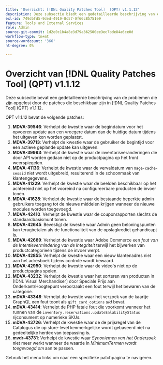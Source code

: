 ```yaml
---
title: 'Overzicht: [!DNL Quality Patches Tool]  (QPT) v1.1.12'
description: Deze subsectie biedt een gedetailleerde beschrijving van de problemen die zijn opgelost door de patches die beschikbaar zijn in  [!DNL Quality Patches Tool]  (QPT) v1.1.12.
exl-id: 749dbfd5-9ded-4919-8c57-0f66c85751e9
feature: Tools and External Services
role: Admin
source-git-commit: 1d2e0c1b4a8e3d79a362500ee3ec7bde84a6ce0d
workflow-type: tm+mt
source-wordcount: '366'
ht-degree: 0%

---
```


# Overzicht van [!DNL Quality Patches Tool] (QPT) v1.1.12

Deze subsectie bevat een gedetailleerde beschrijving van de problemen die zijn opgelost door de patches die beschikbaar zijn in [!DNL Quality Patches Tool] (QPT) v1.1.12.

QPT v1.1.12 bevat de volgende patches:

1. **MDVA-39546**: Verhelpt de kwestie waar de begindatum voor het opvoeren update aan een vroegere datum dan de huidige datum tijdens het uitgeven kon worden geplaatst.
1. **MDVA-39713**: Verhelpt de kwestie waar de gebruiker de begintijd voor een actieve geplande update kan uitgeven.
1. **MDVA-39993**: Verhelpt de kwestie waar de inventarisveranderingen die door API worden gedaan niet op de productpagina op het front weerspiegelen.
1. **MDVA-41136**: Verhelpt de kwestie waar de vervaldatum van `mage-cache-sessid` niet wordt uitgebreid, resulterend in de schoonmaak van klantengegevens.
1. **MDVA-41229**: Verhelpt de kwestie waar de beelden beschikbaar op het achtereind niet op het vooreind na configureerbare producten de invoer tonen.
1. **MDVA-41628**: Verhelpt de kwestie waar de bestaande beperkte admin gebruikers toegang tot de nieuwe middelen krijgen wanneer de nieuwe modules worden toegevoegd.
1. **MDVA-42410**: Verhelpt de kwestie waar de couponrapporten slechts de standaardbasismunt tonen.
1. **MDVA-42645**: Bevestigt de kwestie waar Admin geen beloningspunten kan terugbetalen als de functionaliteit van de opslagkrediet gehandicapt is.
1. **MDVA-42689**: Verhelpt de kwestie waar Adobe Commerce een *fout van de Intentievermindering van de Integriteit* terwijl het bijwerken van productcategorieën tijdens de invoer werpt.
1. **MDVA-42855**: Verhelpt de kwestie waar een nieuw klantenadres niet aan het adresboek tijdens controle wordt bewaard.
1. **MDVA-42950**: Verhelpt de kwestie waar de video&#39;s niet op de productpagina spelen.
1. **MDVA-43232**: Verhelpt de kwestie waar het sorteren van producten in [!DNL Visual Merchandiser] door Speciale Prijs aan Onderkant/Hoogtepunt veroorzaakt een fout terwijl het bewaren van de categorie.
1. **mDVA-43348**: Verhelpt de kwestie waar het verzoek van de kaartje GraphQL een fout toont als `gift_card_options` *uid* bevat.
1. **mDVA-43414**: Verhelpt de PHP fatale fout die voorkomt wanneer het runnen van de `inventory.reservations.updateSalabilityStatus` rijconsument op numerieke SKUs.
1. **mDVA-43726**: Verhelpt de kwestie waar de de prijsregel van de Catalogus die op store-level kenmerkgelijke wordt gebaseerd niet na gedeeltelijke herdex van toepassing is.
1. **mvdr-43731**: Verhelpt de kwestie waar *Synoniemen van het Onderzoek* niet meer werkt wanneer de waarde in *MinimumTermen wordt toegevoegd om* aan te passen.

Gebruik het menu links om naar een specifieke patchpagina te navigeren.
